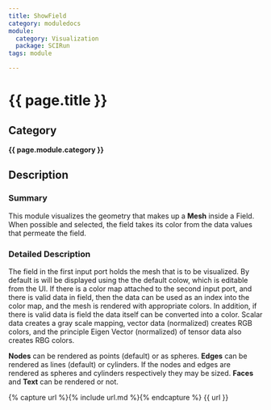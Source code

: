 ```yaml
---
title: ShowField
category: moduledocs
module:
  category: Visualization
  package: SCIRun
tags: module

---
```


# {{ page.title }}

## Category

**{{ page.module.category }}**

## Description

### Summary

This module visualizes the geometry that makes up a **Mesh** inside a Field. When possible and selected, the field takes its color from the data values that permeate the field.

### Detailed Description

The field in the first input port holds the mesh that is to be visualized. By default is will be displayed using the the default colow, which is editable from the UI. If there is a color map attached to the second input port, and there is valid data in field, then the data can be used as an index into the color map, and the mesh is rendered with appropriate colors. In addition, if there is valid data is field the data itself can be converted into a color. Scalar data creates a gray scale mapping, vector data (normalized) creates RGB colors, and the principle Eigen Vector (normalized) of tensor data also creates RBG colors.

**Nodes** can be rendered as points (default) or as spheres. **Edges** can be rendered as lines (default) or cylinders. If the nodes and edges are rendered as spheres and cylinders respectively they may be sized. **Faces** and **Text** can be rendered or not.

{% capture url %}{% include url.md %}{% endcapture %}
{{ url }}
